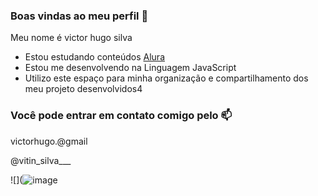 ### Boas vindas ao meu perfil 💙

Meu nome é victor hugo silva 


- Estou estudando conteúdos [Alura](https://www.alura.com.br)
- Estou me desenvolvendo na Linguagem JavaScript
- Utilizo este espaço para minha organização e compartilhamento dos meu projeto desenvolvidos4

### Você pode entrar em contato comigo pelo 📫

victorhugo.@gmail

@vitin_silva___

![](![image](https://github.com/victor2024hugo/projeto1/assets/170593682/d3f32d22-f228-40f4-a0e3-eec799e583ca)

